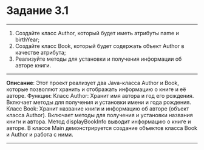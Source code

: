 # Задание 3.1
***
1. Создайте класс Author, который будет иметь атрибуты name и birthYear;
2. Cоздайте класс Book, который будет содержать объект Author в качестве атрибута;
3. Реализуйте методы для установки и получения информации об авторе книги.
***
**Описание**: Этот проект реализует два Java-класса Author и Book, которые позволяют хранить и отображать информацию о книге и её авторе.
Функции:
    Класс Author:
        Хранит имя автора и год его рождения.
        Включает методы для получения и установки имени и года рождения.
    Класс Book:
        Хранит название книги и информацию об авторе (объект класса Author).
        Включает методы для получения и установки названия книги и автора.
        Метод displayBookInfo выводит информацию о книге и авторе.
    В классе Main демонстрируется создание объектов класса Book и Author и работа с ними.
***